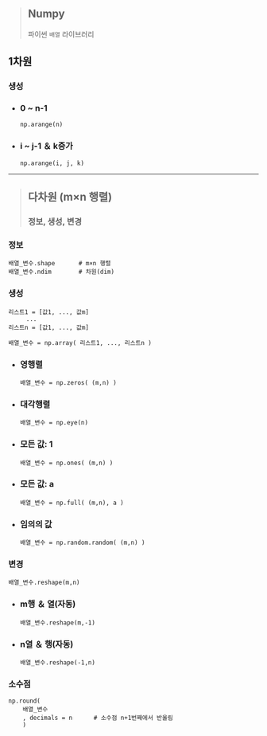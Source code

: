 >## Numpy
>파이썬 ``배열`` 라이브러리

## 1차원
### 생성
+ ### 0 ~ n-1 
    ```
    np.arange(n)
    ```
+ ### i ~ j-1 ＆ k증가 
    ```
    np.arange(i, j, k)
    ```

---
>## 다차원 (m×n 행렬)
>### 정보, 생성, 변경

### 정보
```
배열_변수.shape　　　　# m×n 행렬
배열_변수.ndim　　　　 # 차원(dim)
```

### 생성
```
리스트1 = [값1, ..., 값m]
     ...
리스트n = [값1, ..., 값m]

배열_변수 = np.array( 리스트1, ..., 리스트n )
```
+ ### 영행렬
    ```
    배열_변수 = np.zeros( (m,n) )
    ```
+ ### 대각행렬
    ```
    배열_변수 = np.eye(n)
    ```
+ ### 모든 값: 1 
    ```
    배열_변수 = np.ones( (m,n) )
    ```
+ ### 모든 값: a 
    ```
    배열_변수 = np.full( (m,n), a )
    ```
+ ### 임의의 값
    ```
    배열_변수 = np.random.random( (m,n) )
    ```

### 변경
```angular2html
배열_변수.reshape(m,n)
```
+ ### m행 ＆ 열(자동)
    ```angular2html
    배열_변수.reshape(m,-1)
    ```
+ ### n열 ＆ 행(자동)
    ```angular2html
    배열_변수.reshape(-1,n)
    ```
  
### 소수점
```
np.round( 
    배열_변수
    , decimals = n      # 소수점 n+1번째에서 반올림 
    )
```
